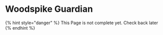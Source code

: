 # Woodspike Guardian

{% hint style="danger" %}
This Page is not complete yet. Check back later
{% endhint %}

